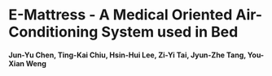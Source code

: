 # E-Mattress - A Medical Oriented Air-Conditioning System used in Bed
#### Jun-Yu Chen, Ting-Kai Chiu, Hsin-Hui Lee, Zi-Yi Tai, Jyun-Zhe Tang, You-Xian Weng
